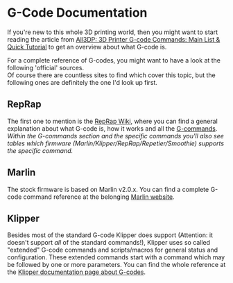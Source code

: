 <link rel=”manifest” href=”docs/manifest.webmanifest”>

# G-Code Documentation
If you're new to this whole 3D printing world, then you might want to start reading the article from [All3DP: 3D Printer G-code Commands: Main List & Quick Tutorial](https://all3dp.com/2/3d-printer-g-code-commands-list-tutorial/) to get an overview about what G-code is.  
  
For a complete reference of G-codes, you might want to have a look at the following 'official' sources.  
Of course there are countless sites to find which cover this topic, but the following ones are definitely the one I'd look up first.    
   
## RepRap
The first one to mention is the [RepRap Wiki](https://reprap.org/wiki/G-code), where you can find a general explanation about what G-code is, how it works and all the [G-commands](https://reprap.org/wiki/G-code#G-commands).  
*Within the G-commands section and the specific commands you'll also see tables which firmware (Marlin/Klipper/RepRap/Repetier/Smoothie) supports the specific command.* 
   
## Marlin 
The stock firmware is based on Marlin v2.0.x. You can find a complete G-code command reference at the belonging [Marlin website](https://marlinfw.org/meta/gcode/).  
  
## Klipper 
Besides most of the standard G-code Klipper does support (Attention: it doesn't support *all* of the standard commands!), Klipper uses so called "extended" G-code commands and scripts/macros for general status and configuration. These extended commands start with a command which may be followed by one or more parameters. You can find the whole reference at the [Klipper documentation page about G-codes](https://www.klipper3d.org/G-Codes.html).   
